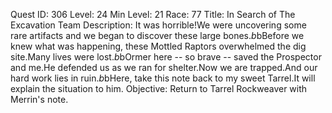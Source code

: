 Quest ID: 306
Level: 24
Min Level: 21
Race: 77
Title: In Search of The Excavation Team
Description: It was horrible!We were uncovering some rare artifacts and we began to discover these large bones.$b$bBefore we knew what was happening, these Mottled Raptors overwhelmed the dig site.Many lives were lost.$b$bOrmer here -- so brave -- saved the Prospector and me.He defended us as we ran for shelter.Now we are trapped.And our hard work lies in ruin.$b$bHere, take this note back to my sweet Tarrel.It will explain the situation to him.
Objective: Return to Tarrel Rockweaver with Merrin's note.
